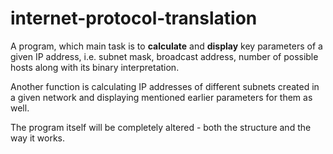 # internet-protocol-translation

A program, which main task is to **calculate** and **display** key parameters of a given IP address, i.e.
subnet mask, broadcast address, number of possible hosts along with its binary interpretation. 

Another function is calculating IP addresses of different subnets created in a given network and
displaying mentioned earlier parameters for them as well.

The program itself will be completely altered - both the structure and the way it works.
